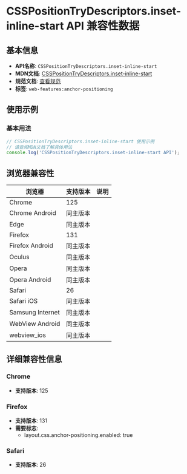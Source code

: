 # CSSPositionTryDescriptors.inset-inline-start API 兼容性数据

## 基本信息

- **API名称**: `CSSPositionTryDescriptors.inset-inline-start`
- **MDN文档**: [CSSPositionTryDescriptors.inset-inline-start](https://developer.mozilla.org/docs/Web/API/CSSPositionTryDescriptors#instance_properties)
- **规范文档**: [查看规范](https://drafts.csswg.org/css-anchor-position-1/#dom-csspositiontrydescriptors-inset-inline-start)
- **标签**: `web-features:anchor-positioning`

## 使用示例

### 基本用法

```javascript
// CSSPositionTryDescriptors.inset-inline-start 使用示例
// 请查阅MDN文档了解具体用法
console.log('CSSPositionTryDescriptors.inset-inline-start API');
```

## 浏览器兼容性

| 浏览器 | 支持版本 | 说明 |
|--------|----------|------|
| Chrome | 125 |  |
| Chrome Android | 同主版本 |  |
| Edge | 同主版本 |  |
| Firefox | 131 |  |
| Firefox Android | 同主版本 |  |
| Oculus | 同主版本 |  |
| Opera | 同主版本 |  |
| Opera Android | 同主版本 |  |
| Safari | 26 |  |
| Safari iOS | 同主版本 |  |
| Samsung Internet | 同主版本 |  |
| WebView Android | 同主版本 |  |
| webview_ios | 同主版本 |  |

## 详细兼容性信息

### Chrome

- **支持版本**: 125

### Firefox

- **支持版本**: 131
- **需要标志**: 
  - layout.css.anchor-positioning.enabled: true

### Safari

- **支持版本**: 26

